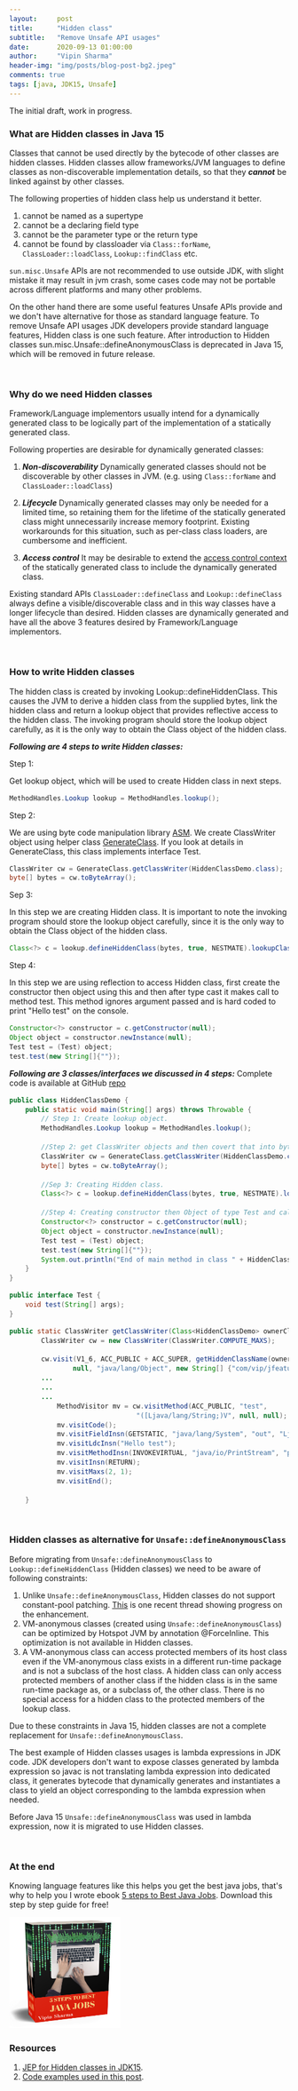 ```yaml
---
layout:     post
title:      "Hidden class"
subtitle:   "Remove Unsafe API usages"
date:       2020-09-13 01:00:00
author:     "Vipin Sharma"
header-img: "img/posts/blog-post-bg2.jpeg"
comments: true
tags: [java, JDK15, Unsafe]
---
```


The initial draft, work in progress.

<!-- Attention -->
### What are Hidden classes in Java 15

Classes that cannot be used directly by the bytecode of other classes are hidden classes.
Hidden classes allow frameworks/JVM languages to define classes as 
non-discoverable implementation details, so that they ***cannot*** be linked against 
by other classes.

<!--Hidden classes cannot be symbolically referenced by other classes.-->
The following properties of hidden class help us understand it better.
1. cannot be named as a supertype
2. cannot be a declaring field type
3. cannot be the parameter type or the return type 
4. cannot be found by classloader via `Class::forName`, `ClassLoader::loadClass`, 
`Lookup::findClass` etc.


`sun.misc.Unsafe` APIs are not recommended to use outside JDK, with slight mistake it may result in jvm crash, 
some cases code may not be portable across different platforms and many other problems. 


On the other hand there are some useful features Unsafe APIs provide and we don't have alternative for those as standard language feature. 
To remove Unsafe API usages JDK developers provide standard language features, Hidden class is one such feature.
After introduction to Hidden classes sun.misc.Unsafe::defineAnonymousClass is deprecated in Java 15, which will be removed in future release.


<!--
Deprecate the non-standard API sun.misc.Unsafe::defineAnonymousClass, with the 
intent to deprecate it for removal in a future release. -->


<br>

<!-- Interest -->
### Why do we need Hidden classes

Framework/Language implementors usually intend for a dynamically generated class to be 
logically part of the implementation of a statically generated class.
<!--Many language implementations and frameworks built on the JVM rely upon dynamic class generation for flexibility and efficiency.-->
 
Following properties are desirable for dynamically generated classes:


1. ***Non-discoverability***
Dynamically generated classes should not be discoverable by other classes in JVM.
(e.g. using `Class::forName` and `ClassLoader::loadClass`)

2. ***Lifecycle*** 
Dynamically generated classes may only be needed for a limited time, 
so retaining them for the lifetime of the statically generated class might 
unnecessarily increase memory footprint. Existing workarounds for this situation, 
such as per-class class loaders, are cumbersome and inefficient.

3. ***Access control***
It may be desirable to extend the [access control context](https://openjdk.java.net/jeps/181) 
of the statically generated class to include the dynamically generated class.


Existing standard APIs `ClassLoader::defineClass` and `Lookup::defineClass` always define 
a visible/discoverable class and in this way classes have a longer lifecycle than desired.
Hidden classes are dynamically generated and have all the above 3 features desired by Framework/Language implementors.

<br>

<!-- Desire -->
### How to write Hidden classes

<!--
A hidden class specific way to have a defining class loader. 
This is necessary to resolve types used by the hidden class's own fields and methods. 
In particular, a hidden class has the same defining class loader, runtime package, 
and protection domain as the lookup class, which is the class that originally 
obtained the lookup object on which Lookup::defineHiddenClass is invoked. 
-->

<!--Hidden classes have different handling of classloaders, that makes it non discoverable to other classes.-->

The hidden class is created by invoking Lookup::defineHiddenClass.
This causes the JVM to derive a hidden class from the supplied bytes, link the hidden class 
and return a lookup object that provides reflective access to the hidden class.
The invoking program should store the lookup object carefully,
as it is the only way to obtain the Class object of the hidden class.

***Following are 4 steps to write Hidden classes:***

Step 1:

Get lookup object, which will be used to create Hidden class in next steps.
```java
MethodHandles.Lookup lookup = MethodHandles.lookup();
```

Step 2:

We are using byte code manipulation library [ASM](https://asm.ow2.io/).
We create ClassWriter object using helper class [GenerateClass](https://github.com/Vipin-Sharma/JDK15Examples/blob/ec60c39c786ac93a77185f99dbcaf3f96e56bd7c/src/main/java/com/vip/jfeatures/jdk15/hiddenclass/GenerateClass.java#L16).
If you look at details in GenerateClass, this class implements interface Test.


```java
ClassWriter cw = GenerateClass.getClassWriter(HiddenClassDemo.class);
byte[] bytes = cw.toByteArray();
```

Sep 3:

In this step we are creating Hidden class. It is important to note the invoking program should store the 
lookup object carefully, since it is the only way to obtain the Class object of the hidden class.

```java
Class<?> c = lookup.defineHiddenClass(bytes, true, NESTMATE).lookupClass();
```

Step 4:

In this step we are using reflection to access Hidden class, first create the constructor 
then object using this and then after type cast it makes call to method test. 
This method ignores argument passed and is hard coded to print "Hello test" on the console.

```java
Constructor<?> constructor = c.getConstructor(null);
Object object = constructor.newInstance(null);
Test test = (Test) object;
test.test(new String[]{""});
```


***Following are 3 classes/interfaces we discussed in 4 steps:***
Complete code is available at GitHub [repo](https://github.com/Vipin-Sharma/JDK15Examples)

```java
public class HiddenClassDemo {
    public static void main(String[] args) throws Throwable {
        // Step 1: Create lookup object.
        MethodHandles.Lookup lookup = MethodHandles.lookup();
        
        //Step 2: get ClassWriter objects and then covert that into byte array.
        ClassWriter cw = GenerateClass.getClassWriter(HiddenClassDemo.class);
        byte[] bytes = cw.toByteArray();
        
        //Sep 3: Creating Hidden class.
        Class<?> c = lookup.defineHiddenClass(bytes, true, NESTMATE).lookupClass();
        
        //Step 4: Creating constructor then Object of type Test and calling a simple function test. 
        Constructor<?> constructor = c.getConstructor(null);
        Object object = constructor.newInstance(null);
        Test test = (Test) object;
        test.test(new String[]{""});
        System.out.println("End of main method in class " + HiddenClassDemo.class.getName());
    }
}
```

```java
public interface Test {
    void test(String[] args);
}
```

```java
public static ClassWriter getClassWriter(Class<HiddenClassDemo> ownerClassName) {
        ClassWriter cw = new ClassWriter(ClassWriter.COMPUTE_MAXS);

        cw.visit(V1_6, ACC_PUBLIC + ACC_SUPER, getHiddenClassName(ownerClassName),
                null, "java/lang/Object", new String[] {"com/vip/jfeatures/jdk15/hiddenclass/Test"});
        ...
        ...
        ...
            MethodVisitor mv = cw.visitMethod(ACC_PUBLIC, "test",
                                "([Ljava/lang/String;)V", null, null);
            mv.visitCode();
            mv.visitFieldInsn(GETSTATIC, "java/lang/System", "out", "Ljava/io/PrintStream;");
            mv.visitLdcInsn("Hello test");
            mv.visitMethodInsn(INVOKEVIRTUAL, "java/io/PrintStream", "println", "(Ljava/lang/String;)V");
            mv.visitInsn(RETURN);
            mv.visitMaxs(2, 1);
            mv.visitEnd();        

    }
```


<br>

### Hidden classes as alternative for `Unsafe::defineAnonymousClass`

<!--Before Java15, non-standard API `sun.misc.Unsafe::defineAnonymousClass` was used to generate dynamic classes.
We know ***Unsafe APIs are not recommended***.-->

<!-- This language feature provides standard API `Lookup::defineHiddenClass` to create Hidden classes. 
`Unsafe::defineAnonymousClass` is deprecated since Java 15.-->

<!--Few differences between Hidden classes and `Unsafe::defineAnonymousClass` are:-->
Before migrating from `Unsafe::defineAnonymousClass` to `Lookup::defineHiddenClass` (Hidden classes) we
need to be aware of following constraints:

1. Unlike `Unsafe::defineAnonymousClass`, Hidden classes do not support constant-pool patching.
[<ins>This</ins>](https://mail.openjdk.java.net/pipermail/valhalla-dev/2020-November/008251.html) 
is one recent thread showing progress on the enhancement. 
2. VM-anonymous classes (created using `Unsafe::defineAnonymousClass`)
 can be optimized by Hotspot JVM by annotation @ForceInline. 
 This optimization is not available in Hidden classes.
3. A VM-anonymous class can access protected members of its host class even if the 
VM-anonymous class exists in a different run-time package and is not a subclass of the host class.
A hidden class can only access protected members of another class if the hidden class 
is in the same run-time package as, or a subclass of, the other class. There is no 
special access for a hidden class to the protected members of the lookup class.


Due to these constraints in Java 15, hidden classes are not a complete replacement for `Unsafe::defineAnonymousClass`.


The best example of Hidden classes usages is lambda expressions in JDK code.
JDK developers don't want to expose classes generated by lambda expression so
javac is not translating lambda expression into dedicated class, it generates 
bytecode that dynamically generates and instantiates a class to yield an object
corresponding to the lambda expression when needed.

Before Java 15 `Unsafe::defineAnonymousClass` was used in lambda expression, now it is migrated to use Hidden classes.

<!-- Before Java 15 for Lambda expressions `Unsafe::defineAnonymousClass` was used in JDK. 
Since Java 15 lambda expression are using Hidden classes.-->

<br>

### At the end

Knowing language features like this helps you get the best java jobs, that's why to help you
I wrote ebook [5 steps to Best Java Jobs](https://jfeatures.com/).
Download this step by step guide for free!

[<img src="../img/ebook_upd.png" width="200" height="200">](https://jfeatures.com/)


### Resources
1. [JEP for Hidden classes in JDK15](https://openjdk.java.net/jeps/371).
2. [Code examples used in this post](https://github.com/Vipin-Sharma/JDK15Examples).